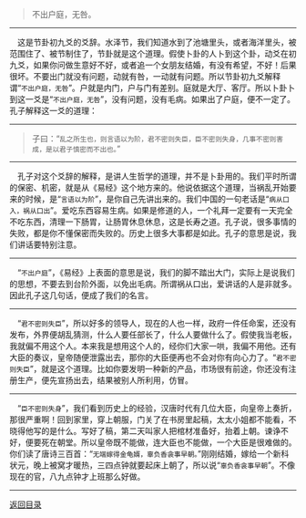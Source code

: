 > 不出户庭，无咎。
___
&emsp;这是节卦初九爻的爻辞。水泽节，我们知道水到了池塘里头，或者海洋里头，被范围住了、被节制住了，节卦就是这个道理。假使卜卦的人卜到这个卦，动爻在初九爻，如果你问做生意好不好，或者追一个女朋友结婚，有没有希望，不好！后果很坏。不要出门就没有问题，动就有咎，一动就有问题。所以节卦初九爻解释谓“``不出户庭，无咎``”。户就是内门，户与门有差别。庭就是大厅、客厅。所以卜卦卜到这一爻是“``不出户庭，无咎``”，没有问题，没有毛病。如果出了户庭，便不一定了。孔子解释这一爻的道理：
___
> 子曰：“``乱之所生也，则言语以为阶，君不密则失臣，臣不密则失身，几事不密则害成，是以君子慎密而不出也。``”
___
&emsp;孔子对这个爻辞的解释，是讲人生哲学的道理，并不是卜卦用的。我们平时所谓的保密、机密，就是从《易经》这个地方来的。他说依据这个道理，当祸乱开始要来的时候，是“``言语以为阶``”，是你自己先讲出来的。我们中国的一句老话是“``病从口入，祸从口出``”。爱吃东西容易生病。如果是修道的人，一个礼拜一定要有一天完全不吃东西，清理一下肠胃，让肠胃休息休息，这是长寿之道。孔子说，很多事情的失败，都是你不懂保密而失败的。历史上很多大事都是如此。孔子的意思是说，我们讲话要特别注意。
___
&emsp;“``不出户庭``”，《易经》上表面的意思是说，我们的脚不踏出大门，实际上是说我们的思想，不要去到台阶外面，以免出毛病。所谓祸从口出，爱讲话的人是非就多。因此孔子这几句话，便成了我们的名言。
___
&emsp;“``君不密则失臣``”，所以好多的领导人，现在的人也一样，政府一件任命案，还没有发布，外界便胡乱猜测，什么人要任部长了，什么人要做什么了。假使我当老板，我就偏不用这个人。本来我是想用这个人的，经你们大家一哄，我偏不用他。还有大臣的奏议，皇帝随便泄露出去，那你的大臣便再也不会对你有向心力了。“``君不密则失臣``”，就是这个道理。比如你要发明一种新的产品，市场很有前途，你还没有注册生产，便先宣扬出去，结果被别人所利用，仿冒。
___
&emsp;“``臣不密则失身``”，我们看到历史上的经验，汉唐时代有几位大臣，向皇帝上奏折，那很严重啊！回到家里，穿上朝服，门关了在书房里起稿，太太小姐都不能看，不晓得他写的是什么。写好了稿，第二天叫家人把棺材准备好，抬着上朝。谏诤不好，便要死在朝堂。所以皇帝既不能做，连大臣也不能做，一个大臣是很难做的。你们读了唐诗三百首：“``无端嫁得金龟婿，辜负香衾事早朝。``”刚刚结婚，嫁给一个新科状元，晚上被窝才暖热，三四点钟就要起床上朝了，所以说“``辜负香衾事早朝``”。不像现在的官，八九点钟才上班那么好做。
___
[返回目录](../../master/README.md#目录)